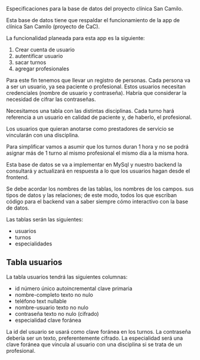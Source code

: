 Especificaciones para la base de datos del proyecto clínica San Camilo.

Esta base de datos tiene que respaldar el funcionamiento de la app de clínica San Camilo (proyecto de CaC).

La funcionalidad planeada para esta app es la siguiente: 
<ol>
  <li>Crear cuenta de usuario</li>
  <li>autentificar usuario</li>
  <li>sacar turnos</li>
  <li>agregar profesionales</li>
</ol>

Para este fin tenemos que llevar un registro de personas. Cada persona va a ser un usuario, ya sea paciente o profesional. Estos usuarios necesitan credenciales (nombre de usuario y contraseña). Habría que considerar la necesidad de cifrar las contraseñas.

Necesitamos una tabla con las distintas disciplinas. Cada turno hará referencia a un usuario en calidad de paciente y, de haberlo, el profesional. 

Los usuarios que quieran anotarse como prestadores de servicio se vincularán con una disciplina. 

Para simplificar vamos a asumir que los turnos duran 1 hora y no se podrá asignar más de 1 turno al mismo profesional el mismo día a la misma hora. 

Esta base de datos se va a implementar en MySql y nuestro backend la consultará y actualizará en respuesta a lo que los usuarios hagan desde el frontend.

Se debe acordar los nombres de las tablas, los nombres de los campos. sus tipos de datos y las relaciones; de este modo, todos los que escriban código para el backend van a saber siempre cómo interactivo con la base de datos. 

Las tablas serán las siguientes:
<ul>
  <li>usuarios</li>
  <li>turnos</li>
  <li>especialidades</li>
</ul>

<h2>Tabla usuarios</h2>
La tabla usuarios tendrá las siguientes columnas:
<ul>
  <li>id número único autoincremental clave primaria</li>
  <li>nombre-completo texto no nulo</li>
  <li>teléfono text nullable</li>
  <li>nombre-usuario texto no nulo</li>
  <li>contraseña texto no nulo (cifrado)</li>
  <li>especialidad clave foránea</li>
</ul>

La id del usuario se usará como clave foránea en los turnos.
La contraseña debería ser un texto, preferentemente cifrado. 
La especialidad será una clave foránea que vincula al usuario con una disciplina si se trata de un profesional. 
